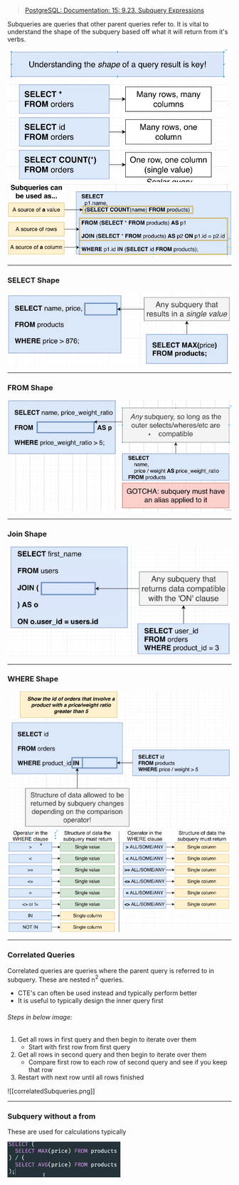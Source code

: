 >[PostgreSQL: Documentation: 15: 9.23. Subquery Expressions](https://www.postgresql.org/docs/15/functions-subquery.html)

Subqueries are queries that other parent queries refer to. It is vital to understand the shape of the subquery based off what it will return from it's verbs.

![](assets/images/postgres/queries/Screen%20Shot%202023-01-02%20at%206.32.30%20PM.png)
![](assets/images/postgres/queries/Screen%20Shot%202023-01-02%20at%206.31.46%20PM.png)

---
### SELECT Shape
![](assets/images/postgres/queries/Screen%20Shot%202023-01-02%20at%206.37.14%20PM.png)

---
### FROM Shape
![](assets/images/postgres/queries/Screen%20Shot%202023-01-02%20at%206.48.00%20PM.png)

---
### Join Shape
![](assets/images/postgres/queries/Screen%20Shot%202023-01-02%20at%207.14.24%20PM.png)

---
### WHERE Shape
![](assets/images/postgres/queries/Screen%20Shot%202023-01-02%20at%207.55.16%20PM.png)
![](assets/images/postgres/queries/Screen%20Shot%202023-01-02%20at%208.00.00%20PM.png)

---
### Correlated Queries

Correlated queries are queries where the parent query is referred to in subquery. These are nested n$^2$ queries.

- CTE's can often be used instead and typically perform better
- It is useful to typically design the inner query first

###### Steps in below image:
1. Get all rows in first query and then begin to iterate over them
	- Start with first row from first query
2. Get all rows in second query and then begin to iterate over them
	- Compare first row to each row of second query and see if you keep that row
3. Restart with next row until all rows finished

![[correlatedSubqueries.png]]

---
### Subquery without a from

These are used for calculations typically

![](assets/images/postgres/queries/Screen%20Shot%202023-01-02%20at%209.34.40%20PM.png)
